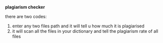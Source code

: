 ****plagiarism checker****



there are two codes:
1) enter any two files path and it will tell u how much it is plagiarised
2) it will scan all the files in your dictionary and tell the plagiarism rate of all files
